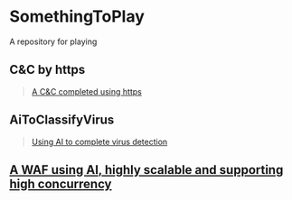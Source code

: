 # SomethingToPlay
A repository for playing

## C&C by https
> [A C&C completed using https](https://github.com/pic4xiu/SomethingToPlay/tree/main/C2C)

## AiToClassifyVirus
> [Using AI to complete virus detection](https://github.com/pic4xiu/SomethingToPlay/tree/main/AiToClassifyVirus)

## [A WAF using AI, highly scalable and supporting high concurrency](https://github.com/pic4xiu/SomethingToPlay/tree/main/aiWAF)
